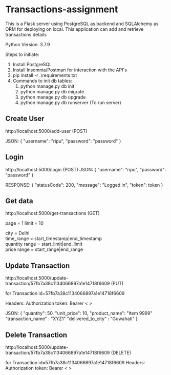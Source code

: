 # Transactions-assignment

This is a Flask server using PostgreSQL as backend and SQLAlchemy as ORM for deploying on local.
This application can add and retrieve transactions details 

Python Version: 3.7.9

Steps to initiate:
1. Install PostgreSQL
2. Install Insomnia/Postman for interaction with the API's
3. pip install -r .\requirements.txt
4. Commands to init db tables:
   1. python manage.py db init
   2. python manage.py db migrate
   3. python manage.py db upgrade
   4. python manage.py db runserver (To run server)

## Create User
 http://localhost:5000/add-user (POST)

JSON:
{
	"username": "ripu",
	"password": "password"
}

## Login 
 http://localhost:5000/login  (POST)
JSON:
{
	"username": "ripu",
	"password": "password"
}

RESPONSE: 
{
	"statusCode": 200,
	"message": "Logged in",
	"token": token
}

## Get data
 http://localhost:5000/get-transactions (GET)

page = 1
limit = 10

city = Delhi	\
time_range = start_timestamp|end_timestamp	\
quantity range = start_limit|end_limit	\
price range = start_range|end_range

## Update Transaction
 http://localhost:5000/update-transaction/57fb7a38c1134066897a1e14718f6609 (PUT)

for Transaction id=57fb7a38c1134066897a1e14718f6609

Headers:
	Authorization token: Bearer <  > 

JSON:
{
	"quantity": 50,
	"unit_price": 10,
	"product_name": "Item 9999"
	"transaction_name" : "XYZ1"
	"delivered_to_city" : "Guwahati"
}
   
## Delete Transaction
http://localhost:5000/update-transaction/57fb7a38c1134066897a1e14718f6609 (DELETE)

for Transaction id=57fb7a38c1134066897a1e14718f6609
Headers:
	Authorization token: Bearer <  > 